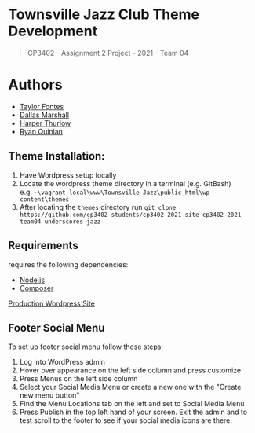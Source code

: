 # Townsville Jazz Club Theme Development

> CP3402 - Assignment 2 Project - 2021 - Team 04

# Authors

- [Taylor Fontes](https://github.com/DaRealTaylor)
- [Dallas Marshall](https://github.com/Dallas-Marshall)
- [Harper Thurlow](https://github.com/HarperThurlow)
- [Ryan Quinlan](https://github.com/RyanQ02)

## Theme Installation:

1. Have Wordpress setup locally
2. Locate the wordpress theme directory in a terminal (e.g. GitBash)  
   e.g. ```~\vagrant-local\www\Townsville-Jazz\public_html\wp-content\themes```
3. After locating the `themes` directory
   run ```git clone https://github.com/cp3402-students/cp3402-2021-site-cp3402-2021-team04 underscores-jazz```

## Requirements

requires the following dependencies:

- [Node.js](https://nodejs.org/)
- [Composer](https://getcomposer.org/)

[Production Wordpress Site](http://ec2-3-104-76-166.ap-southeast-2.compute.amazonaws.com/townsville_jazz/)

## Footer Social Menu

To set up footer social menu follow these steps:

1. Log into WordPress admin
2. Hover over appearance on the left side column and press customize
3. Press Menus on the left side column
4. Select your Social Media Menu or create a new one with the "Create new menu button"
5. Find the Menu Locations tab on the left and set to Social Media Menu
6. Press Publish in the top left hand of your screen. Exit the admin and to test scroll to the footer to see if your social media icons are there.